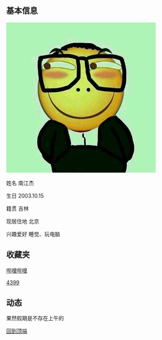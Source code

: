<a id="tips"></a>

## 基本信息

![ ](https://raw.githubusercontent.com/n181619/nanjiangjie.github.com/gh-pages/t01f49c59f202f1bd10.jpg)      

姓名 南江杰

生日 2003.10.15

籍贯 吉林

现居住地 北京

兴趣爱好 睡觉、玩电脑

## 收藏夹

<a href="https://www.bilibili.com/" target="blank">哔哩哔哩</a>

<a href="http://www.4399.com/" taget="blank">4399</a>

## 动态

果然假期是不存在上午的

<a href="#tips">回到顶端</a>

